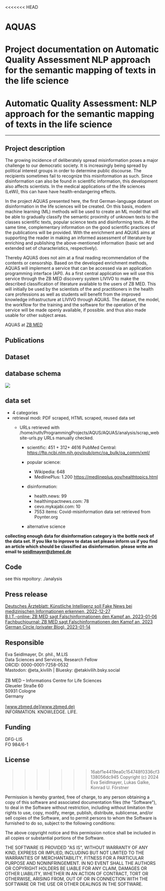 <<<<<<< HEAD
# AQUAS
Project documentation on Automatic Quality Assessment NLP approach for the semantic mapping of texts in the life science
=======
# Automatic Quality Assessment: NLP approach for the semantic mapping of texts in the life science

---

## Project description

The growing incidence of deliberately spread misinformation poses a major challenge to our democratic society. It is increasingly being spread by political interest groups in order to determine public discourse. The recipients sometimes fail to recognize this misinformation as such. Since disinformation can also be found in scientific information, this development also affects scientists. In the medical applications of the life sciences (LeWi), this can have have health-endangering effects. 

In the project AQUAS presented here, the first German-language dataset on disinformation in the life sciences will be created. On this basis, modern machine learning (ML) methods will be used to create an ML model that will be able to gradually classify the semantic proximity of unknown texts to the classes scientific texts, popular science texts and disinforming texts. At the same time, complementary information on the good scientific practices of the publications will be provided. With the enrichment and
AQUAS aims at supporting the reader in making an informed assessment of literature by enriching and publishing the above-mentioned information (basic set and extended set of characteristics, respectively). 

Thereby AQUAS does not aim at a final reading recommendation of the contents or censorship. Based on the developed enrichment methods, AQUAS will implement a service that can be accessed via an application programming interface (API). As a first central application we will use this service through the ZB MED discovery system LIVIVO to make the described classification of literature available to the users of ZB MED. This will initially be used by the scientists of the and practitioners in the health care professions as well as students will benefit from the improved knowledge infrastructure at LIVIVO through AQUAS. The dataset, the model, the workflow for the training and the software for the operation of the service will be made openly available, if possible. and thus also made usable for other subject areas.

AQUAS at [ZB MED](https://www.zbmed.de/forschen/laufende-projekte/aquas/)


## Publications 

## Dataset

## database schema 
![](/home/ruth/ProgrammingProjects/AQUS/AQUAS/2023-03-07_databaseschema.png)



## data set
- 4 categories
- retrieval modi: PDF scraped, HTML scraped, reused data set
  - URLs retrieved with  /home/ruth/ProgrammingProjects/AQUS/AQUAS/analysis/scrap_website-urls.py
  URLs manually checked.

    - scientific: 451 + 312+ 4616 PubMed Central: https://ftp.ncbi.nlm.nih.gov/pub/pmc/oa_bulk/oa_comm/xml/
    - popular science: 
      - Wikipedia: 648 
      - MedlinePlus: 1.200 https://medlineplus.gov/healthtopics.html 
   
    - disinformation: 
      - health.news: 99
      - healthimpactnews.com: 78
      - cevo.mykajabi.com: 10
      - 7553 items: Covid-misinformation data set retrieved from Poynter.org
    - alternative science  
     
**collecting enough data for disinformation category is the bottle neck of the data set. If you like to inprove te datas set please inform us if you find an article which should be classified as disinformation. please write an email to seidlmayer@zbmed.de** 



## Code
 see this repoitory: ./analysis

## Press release
[Deutsches Ärzteblatt: Künstliche Intelligenz soll Fake News bei medizinischen Informationen erkennen, 2022-12-27](https://www.aerzteblatt.de/nachrichten/139246/Kuenstliche-Intelligenz-soll-Fake-News-bei-medizinischen-Informationen-erkennen)<br/>
[B.I.T.-online: ZB MED sagt Falschinformationen den Kampf an, 2023-01-06](https://www.b-i-t-online.de/neues/7715)<br/>
[Fachbuchjournal: ZB MED sagt Falschinformationen den Kampf an, 2023](https://www.fachbuchjournal.de/zb-med-sagt-falschinformationen-den-kampf-an/)<br/>
[German Circle (privater Blog), 2023-01-14](https://germancircle.blogspot.com/2023/01/aquas-gegen-falschinformationen.html)<br/>


## Responsible
Eva Seidlmayer, Dr. phil., M.LIS <br/>
Data Sciences and Services, Research Fellow <br/>
ORCID: 0000-0001-7258-0532 <br/>
Mastodon: @eta_kivilih | Bluesky: @etakivilih.bsky.social <br/>
<br/>
ZB MED – Informations Centre for Life Sciences <br/>
Gleueler Straße 60 <br/>
50931 Cologne <br/>
Germany <br/>
<br/>
[www.zbmed.de](www.zbmed.de) <br/>
INFORMATION. KNOWLEDGE. LIFE.




## Funding
DFG-LIS  <br/>
FO 984/6-1

## License
>>>>>>> 16abf1e4419ea0c154748f0336cf3138056dc945
Copyright (c) 2024 Eva Seidlmayer, Lukas Galke, Konrad U. Förstner

Permission is hereby granted, free of charge, to any person obtaining a copy of this software and associated documentation files (the "Software"), to deal in the Software without restriction, including without limitation the rights to use, copy, modify, merge, publish, distribute, sublicense, and/or sell copies of the Software, and to permit persons to whom the Software is furnished to do so, subject to the following conditions:

The above copyright notice and this permission notice shall be included in all copies or substantial portions of the Software.

THE SOFTWARE IS PROVIDED "AS IS", WITHOUT WARRANTY OF ANY KIND, EXPRESS OR IMPLIED, INCLUDING BUT NOT LIMITED TO THE WARRANTIES OF MERCHANTABILITY, FITNESS FOR A PARTICULAR PURPOSE AND NONINFRINGEMENT. IN NO EVENT SHALL THE AUTHORS OR COPYRIGHT HOLDERS BE LIABLE FOR ANY CLAIM, DAMAGES OR OTHER LIABILITY, WHETHER IN AN ACTION OF CONTRACT, TORT OR OTHERWISE, ARISING FROM, OUT OF OR IN CONNECTION WITH THE SOFTWARE OR THE USE OR OTHER DEALINGS IN THE SOFTWARE.
